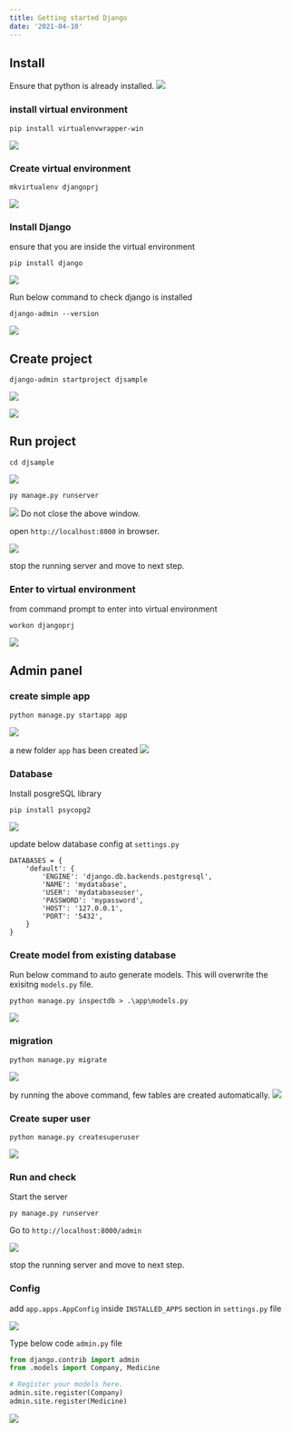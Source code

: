 ```yaml
---
title: Getting started Django
date: '2021-04-10'
---
```


## Install

Ensure that python is already installed.
![](CheckPythonVersion.png)

### install virtual environment

```
pip install virtualenvwrapper-win
```

![](InstallVirtualEnvWarpper.png)

### Create virtual environment

```
mkvirtualenv djangoprj
```

![](CreatingVirtualEnv.png)

### Install Django

ensure that you are inside the virtual environment

```
pip install django
```

![](InstallDjango.png)

Run below command to check django is installed

```
django-admin --version
```

![](EnsureDjangoInstalled.png)

## Create project

```
django-admin startproject djsample
```

![](CreateDjangoProject.png)

![](NewFolderCreatedForProject.png)

## Run project

```
cd djsample
```

![](GoToInsideTheProjectToRun.png)

```
py manage.py runserver
```

![](RunDjangoProjectsServer.png)
Do not close the above window.

open `http://localhost:8000` in browser.

![](RunningNewDjangoPage.png)

stop the running server and move to next step.

### Enter to virtual environment

from command prompt to enter into virtual environment

```
workon djangoprj
```

![](EntertoVirtualEnv.png)

## Admin panel

### create simple app

```
python manage.py startapp app
```

![](CreateDjangoApp.png)

a new folder `app` has been created
![](NewAppFolderCreated.png)

### Database

Install posgreSQL library

```
pip install psycopg2
```

![](InstallPsycopg2.png)

update below database config at `settings.py`

```
DATABASES = {
    'default': {
        'ENGINE': 'django.db.backends.postgresql',
        'NAME': 'mydatabase',
        'USER': 'mydatabaseuser',
        'PASSWORD': 'mypassword',
        'HOST': '127.0.0.1',
        'PORT': '5432',
    }
}

```

### Create model from existing database

Run below command to auto generate models. This will overwrite the exisitng `models.py` file.

```
python manage.py inspectdb > .\app\models.py
```

![](AutogenerateModelsForDjango.png)

### migration

```
python manage.py migrate
```

![](RunMigrate.png)

by running the above command, few tables are created automatically.
![](NewMigrationTablesCreated.png)

### Create super user

```
python manage.py createsuperuser
```

![](CreateSuperUser.png)

### Run and check

Start the server

```
py manage.py runserver
```

Go to `http://localhost:8000/admin`

![](DjangoAdminLoginScreen.png)

stop the running server and move to next step.

### Config

add `app.apps.AppConfig` inside `INSTALLED_APPS` section in `settings.py` file

![](AddAppintoSettings.png)

Type below code `admin.py` file

```python
from django.contrib import admin
from .models import Company, Medicine

# Register your models here.
admin.site.register(Company)
admin.site.register(Medicine)
```

![](RegisterModelForAdmin.png)
